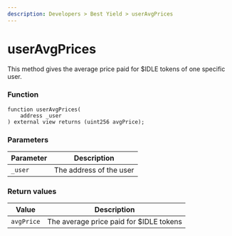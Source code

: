 ```yaml
---
description: Developers > Best Yield > userAvgPrices
---
```


# userAvgPrices

This method gives the average price paid for $IDLE tokens of one specific user.

### Function

```solidity
function userAvgPrices(
    address _user
) external view returns (uint256 avgPrice);
```

### Parameters

| Parameter | Description             |
| --------- | ----------------------- |
| `_user`   | The address of the user |

### Return values

| Value      | Description                             |
| ---------- | --------------------------------------- |
| `avgPrice` | The average price paid for $IDLE tokens |
